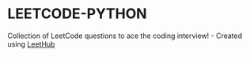 # LEETCODE-PYTHON
Collection of LeetCode questions to ace the coding interview! - Created using [LeetHub](https://github.com/QasimWani/LeetHub)
